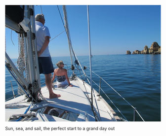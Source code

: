 <img style="margin:0 auto;display:block" src="/img/071.jpg" />

Sun, sea, and sail, the perfect start to a grand day out
